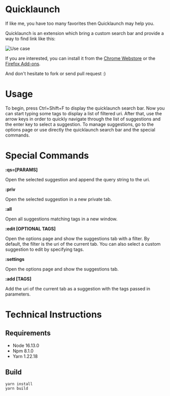 # Quicklaunch

If like me, you have too many favorites then Quicklaunch may help you.

Quicklaunch is an extension which bring a custom search bar and provide a way to find link like this:

![Use case](/src/img/demo.gif?raw=true "Use case")

If you are interested, you can install it from the [Chrome Webstore](https://chrome.google.com/webstore/detail/quicklaunch/pkcmlalpmnilmdhhfhopppiipaajoifm) or the [Firefox Add-ons](https://addons.mozilla.org/fr/firefox/addon/quicklaunch/).

And don't hesitate to fork or send pull request :)

# Usage

To begin, press Ctrl+Shift+F to display the quicklaunch search bar. Now you can start typing some tags to display a list of filtered uri. After that, use the arrow keys in order to quickly navigate through the list of suggestions and the enter key to select a suggestion. To manage suggestions, go to the options page or use directly the quicklaunch search bar and the special commands.

# Special Commands

**:qs=[PARAMS]**

Open the selected suggestion and append the query string to the uri.

**:priv** 

Open the selected suggestion in a new private tab.

**:all** 

Open all suggestions matching tags in a new window.

**:edit [OPTIONAL TAGS]**

Open the options page and show the suggestions tab with a filter. By default, the filter is the uri of the current tab. You can also select a custom suggestion to edit by specifying tags.

**:settings** 

Open the options page and show the suggestions tab.

**:add [TAGS]**

Add the uri of the current tab as a suggestion with the tags passed in parameters.

# Technical Instructions

## Requirements

- Node 16.13.0
- Npm 8.1.0
- Yarn 1.22.18

## Build

```
yarn install
yarn build
```
